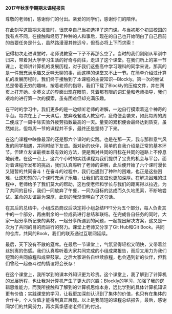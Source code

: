   
**2017年秋季学期期末课程报告**

尊敬的老师们，感谢你们的付出。亲爱的同学们，感谢你们的陪伴。

在此刻写这篇期末报告时，很庆幸自己当初选择了这门课。与当初那个初进校园的我有点不同，在接触和经历了种种的人和事后，现在的自己也开始明白了自己目前的首要任务是什么，虽然路漫漫其修远兮，但吾必将上下而求索！

记得初次走进课堂时，老师说教室一下子不再那么空了。当时的我们刚刚从军训中归来，带着对大学学习生活的好奇与向往，走进了这个课堂。在我们所上的第一节课上，老师讲计算机的发展历程，对于我们这些高中学习理科的同学来说，那真的是一件既充满乐趣又乏味无聊的事，而这样的课堂又不止一节。在简单介绍过计算机的发展历程时，我们终于接触到了本课程的主要知识--Blockly。第一次的尝试总是带着无穷的趣味，按着老师的指导，我们下载了Blockly的压缩文件，并在网页上打开她。全英文式的界面出现在眼前，凭着那有限的词汇量和老师指导，我们艰难的进行第一次的摸索，虽有困难但却充满乐趣。

在平时的学习中，我们更多的是一边倾听老师的讲解，一边自行摸索着这个神奇的平台。每次在上了一天课后，放弃晚餐踏入教室时，疲倦便会袭来，如此每周的周二便成了一周中除实验外疲劳指数最高的一天。量变的累积便会最终达到质变，虽然如此，但每周一节的课程并不多，最终还是坚持了下来。

在这门课程中映像最深的还是那六个课时的实践。也是在那一天，我与那群意气风发的同学相遇，并同时结下友谊。面对新的伙伴，简单的自我介绍是正常的基本环节。但建立友谊最根本最有效的方法，便是面对共同的目标在共同的道路上不停息地前进。在这一点上，这六个小时的实践课程为我们提供了宝贵的机会与平台。面对着课程所发布的挑战，我们认真聆听了老师的讲解，此后便开始了六个课时漫长又短暂的共同奋斗！在奋斗的过程中，我们也遇到了种种的困难，也正是这些困难，让这短短的六个课时充满了乐趣，让我们的友谊也更加深厚。在解决困难的过程中，老师给予了我们莫大的帮助，这也使老师和学长与我们的距离得以拉近。为了共同的目标，我们一同放弃了午餐，一同为目标的达成而久久地思索，不断地尝试。革命的友谊最为深厚，此刻的我渐渐明白了这句话。

在其后的总结中，小组成员商议后决定将小组总结PPT分为五个部分，每人负责其中的一个部分，再由剩余的一位成员进行总结和联结。在完成各自任务的同时，大家一起分享所记录的素材，一起分享所遇到的问题，一起提出解决方案，这又是一次为了共同的目的而进行的努力。课堂上老师又分享了Git Hub和Git Book。共同的仓库，共同的Book，我们的联系通过互联网延续。

最后，天下没有不散的筵席。在最后一节课堂上，气氛显得轻松又明快，又带着丝丝别离的伤感。我们认真聆听着大家共同完成的小组成果报告，而后又用力为我们短暂的共同旅程和成果鼓掌。之后大家讲各自继续旅程，也会遇到新的伙伴，但我们曾经一起奋斗过的情谊将会长存！

在这个课堂上，我所学到的课本外知识更为珍贵。这个课堂上，我了解到了计算机的发展历程，也让我对计算机产生了更大的兴趣；Blockly的学习，加强了我的逻辑思维能力，而我所接触和了解到的计算机思维本身，远比学到的具体计算机知识更有价值；实践课堂的学习，让我更加深刻认识到了集体的价值，也只有在集体的合作中，个人价值才能得到真正展现。以上是我简短的课程总结报告，最后，感谢同学们的共同努力，再次真挚感谢老师们的付出。



